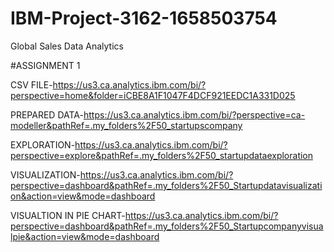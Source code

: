 # IBM-Project-3162-1658503754
Global Sales Data Analytics

#ASSIGNMENT 1

CSV FILE-https://us3.ca.analytics.ibm.com/bi/?perspective=home&folder=iCBE8A1F1047F4DCF921EEDC1A331D025

PREPARED DATA-https://us3.ca.analytics.ibm.com/bi/?perspective=ca-modeller&pathRef=.my_folders%2F50_startupscompany

EXPLORATION-https://us3.ca.analytics.ibm.com/bi/?perspective=explore&pathRef=.my_folders%2F50_startupdataexploration

VISUALIZATION-https://us3.ca.analytics.ibm.com/bi/?perspective=dashboard&pathRef=.my_folders%2F50_Startupdatavisualization&action=view&mode=dashboard

VISUALTION IN PIE CHART-https://us3.ca.analytics.ibm.com/bi/?perspective=dashboard&pathRef=.my_folders%2F50_Startupcompanyvisualpie&action=view&mode=dashboard
